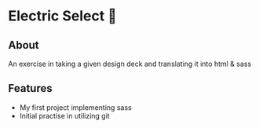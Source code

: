 # Electric Select 🌸

## About
An exercise in taking a given design deck and translating it into html & sass

## Features
- My first project implementing sass
- Initial practise in utilizing git
